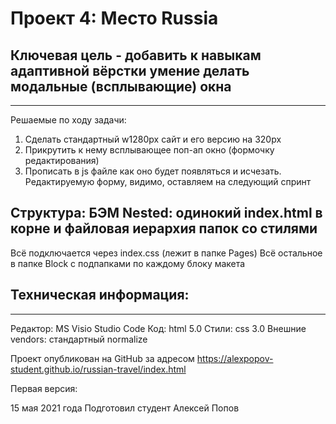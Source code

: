 # Проект 4: Место Russia 

## Ключевая цель - добавить к навыкам адаптивной вёрстки умение делать модальные (всплывающие) окна
------------------------------------------------------------------- 
Решаемые по ходу задачи: 
1. Cделать стандартный w1280px сайт и его версию на 320px
2. Прикрутить к нему всплывающее поп-ап окно (формочку редактирования)
3. Прописать в js файле как оно будет появляться и исчезать. Редактируемую форму, видимо, оставляем на следующий спринт

## Структура: БЭМ Nested: одинокий index.html в корне и файловая иерархия папок со стилями
Всё подключается через index.css (лежит в папке Pages) 
Всё остальное в папке Block с подпапками по каждому блоку макета

## Техническая информация: 
--------------------------
Редактор: MS Visio Studio Code 
Код: html 5.0
Стили: css 3.0
Внешние vendors: стандартный normalize 

Проект опубликован на GitHub за адресом https://alexpopov-student.github.io/russian-travel/index.html

Первая версия:

15 мая 2021 года
Подготовил студент Алексей Попов 

